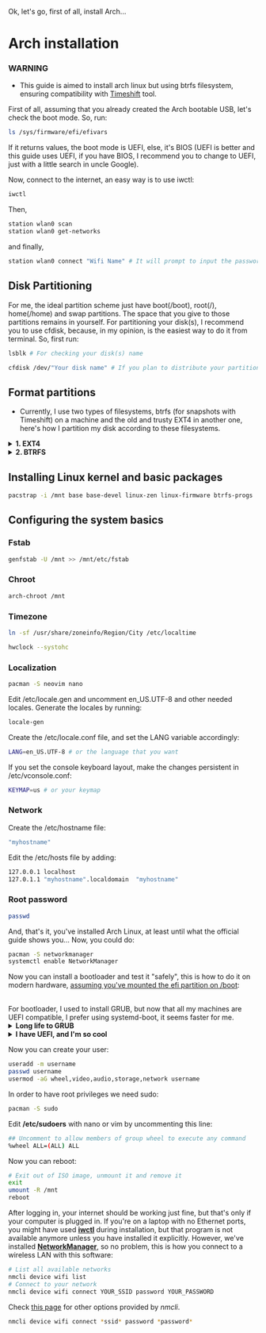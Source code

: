 Ok, let's go, first of all, install Arch...

# Arch installation
### WARNING
- This guide is aimed to install arch linux but using btrfs filesystem, ensuring compatibility with [Timeshift](https://github.com/linuxmint/timeshift) tool.

First of all, assuming that you already created the Arch bootable USB, let's check the boot mode. So, run:
```bash
ls /sys/firmware/efi/efivars
```
If it returns values, the boot mode is UEFI, else, it's BIOS (UEFI is better and this guide uses UEFI, if you have BIOS, I recommend you to change to UEFI, just with a little search in uncle Google).

Now, connect to the internet, an easy way is to use iwctl:
```bash
iwctl
```
Then, 
```bash
station wlan0 scan
station wlan0 get-networks
```
and finally,
```bash
station wlan0 connect "Wifi Name" # It will prompt to input the password automatically
```

## Disk Partitioning
For me, the ideal partition scheme just have boot(/boot), root(/), home(/home) and swap partitions. The space that you give to those partitions remains in yourself.
For partitioning your disk(s), I recommend you to use cfdisk, because, in my opinion, is the easiest way to do it from terminal. So, first run:
```bash
lsblk # For checking your disk(s) name
```

```bash
cfdisk /dev/"Your disk name" # If you plan to distribute your partitions across multiple disks, just run this command changing the disk name
```

## Format partitions
- Currently, I use two types of filesystems, btrfs (for snapshots with Timeshift) on a machine and the old and trusty EXT4 in another one, here's how I partition my disk according to these filesystems.

<details>
<summary><b>1. EXT4 </b></summary>
<br />

This is so simple, but effective...
For boot:
```bash
mkfs.fat -F 32 -n boot /dev/"Boot Partition"
```

For swap:
```bash
mkswap -L swap /dev/"Swap Partition"
```

For root:
```bash
mkfs.ext4 -L root /dev/"Root Partition"
```

For home:
```bash
mkfs.ext4 -L home /dev/"Home Partition"
```

## Mounting Partitions
```bash
mount /dev/disk/by-label/root /mnt
mkdir -p /mnt/home
mkdir -p /mny/boot
mount /dev/disk/by-label/home /mnt/home
mount /dev/disk/by-label/boot /mnt/boot
swapon /dev/disk/by-label/swap
```

</details>

<details>
<summary><b>2. BTRFS </b></summary>
<br />

Before formatting, run another "lsblk" for being sure all is OK.
<br />
For boot partition:
```bash
mkfs.fat -F 32 -n boot /dev/"Boot Partition"
```

For root partition:
```bash
mkfs.btrfs -f -L arch /dev/"Root Partition"
```

For home partition: --> Skip this step if you don't want a home dedicated partition, because in btrfs, you can always create a home subvolume in root partition <--
```bash
mkfs.btrfs -f -L home /dev/"Home Partition"
```

For swap partition:
```bash
mkswap -L swap /dev/"Swap Partition"
```

## Creating btrfs subvolumes
<details>
<summary><b> You created Home partition></b></summary>
<br/>
 ```bash
mount -t btrfs /dev/"Root partition" /mnt; cd /mnt 
btrfs subvolume create @
cd /
umount /mnt
mount -t btrfs /dev/"Home partition" /mnt; cd /mnt
btrfs subvolume create @home
cd /
umount /mnt 
```
</details>

<details>
<summary><b>You didn't create Home partition</b></summary>
<br />
```bash
mount -t btrfs /dev/"Root partition" /mnt; cd /mnt
btrfs subvolume create @
btrfs subvolume create @home
cd /
umount /mnt
```
</details>

## Mounting Partitions
<details>
<summary><b> You created Home partition></b></summary>
<br />
| You created Home partition | You didn't create Home partition |

```bash
mount -t btrfs -o subvol=@ /dev/"Root Partition" /mnt
mkdir -p /mnt/home
mount -t btrfs -o subvol=@home /dev/"Home Partition" /mnt/home
```
</details>

<details>
<summary><b>You didn't create Home partition</b></summary>
<br />
```bash
mount -t btrfs -o subvol=@ /dev/"Root Partition" /mnt
mkdir -p /mnt/home
mount -t btrfs -o subvol=@home /dev/"Root Partition" /mnt/home
```

Then,

```bash
mkdir -p /mnt/boot/efi
mount /dev/"Boot Partition" /mnt/boot/efi
```
```bash 
swapon /dev/"Swap Partition"
```
</details>

</details>

## Installing Linux kernel and basic packages
```bash
pacstrap -i /mnt base base-devel linux-zen linux-firmware btrfs-progs
```

## Configuring the system basics
### Fstab
```bash 
genfstab -U /mnt >> /mnt/etc/fstab
```

### Chroot
```bash 
arch-chroot /mnt
```

### Timezone
```bash 
ln -sf /usr/share/zoneinfo/Region/City /etc/localtime
```
```bash
hwclock --systohc
```

### Localization
```bash
pacman -S neovim nano
```
Edit /etc/locale.gen and uncomment en_US.UTF-8 and other needed locales. Generate the locales by running:
```bash
locale-gen
```

Create the /etc/locale.conf file, and set the LANG variable accordingly:
```bash
LANG=en_US.UTF-8 # or the language that you want
```

If you set the console keyboard layout, make the changes persistent in /etc/vconsole.conf:
```bash
KEYMAP=us # or your keymap
```

### Network
Create the /etc/hostname file:
```bash
"myhostname"
```

Edit the /etc/hosts file by adding:
```bash
127.0.0.1 localhost
127.0.1.1 "myhostname".localdomain  "myhostname"
```

### Root password
```bash
passwd
```
And, that's it, you've installed Arch Linux, at least until what the official guide shows you... Now, you could do:

```bash
pacman -S networkmanager
systemctl enable NetworkManager
```

Now you can install a bootloader and test it "safely", this is how to do it on
modern hardware,
[assuming you've mounted the efi partition on /boot](https://wiki.archlinux.org/index.php/Installation_guide#Example_layouts):

<br />
For bootloader, I used to install GRUB, but now that all my machines are UEFI compatible, I prefer using systemd-boot, it seems faster for me.

<details>
<summary><b> Long life to GRUB </b></summary>
<br />

```bash
pacman -S grub efibootmgr os-prober
grub-install --target=x86_64-efi --efi-directory=/boot
os-prober
grub-mkconfig -o /boot/grub/grub.cfg
```

</details>

<details>
<summary><b> I have UEFI, and I'm so cool </b></summary>
```bash
bootctl install
```

In /boot/loader/loader.conf, add:
```bash
default  arch.conf
timeout  5
console-mode max
editor   no
```

In /boot/loader/entries/ create arch.conf file and add:
```bash
## This is just an example config file.
## Please edit the paths and kernel parameters according to your system.

title   Arch Linux
linux   /vmlinuz-linux-zen
initrd  /initramfs-linux-zen.img
options root="LABEL=root" rw quiet splash loglevel=0
```

</details>

Now you can create your user:

```bash
useradd -m username
passwd username
usermod -aG wheel,video,audio,storage,network username
```

In order to have root privileges we need sudo:

```bash
pacman -S sudo
```

Edit **/etc/sudoers** with nano or vim by uncommenting this line:

```bash
## Uncomment to allow members of group wheel to execute any command
%wheel ALL=(ALL) ALL
```

Now you can reboot:

```bash
# Exit out of ISO image, unmount it and remove it
exit
umount -R /mnt
reboot
```

After logging in, your internet should be working just fine, but that's only if
your computer is plugged in. If you're on a laptop with no Ethernet ports, you
might have used **[iwctl](https://wiki.archlinux.org/index.php/Iwd#iwctl)**
during installation, but that program is not available anymore unless you have
installed it explicitly. However, we've installed
**[NetworkManager](https://wiki.archlinux.org/index.php/NetworkManager)**,
so no problem, this is how you connect to a wireless LAN with this software:

```bash
# List all available networks
nmcli device wifi list
# Connect to your network
nmcli device wifi connect YOUR_SSID password YOUR_PASSWORD
```

Check [this page](https://wiki.archlinux.org/index.php/NetworkManager#nmcli_examples)
for other options provided by *nmcli*.

```bash
nmcli device wifi connect *ssid* password *password*
```
